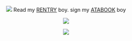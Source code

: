   <p align="center"> <img src="https://i.postimg.cc/NfzQL4FP/leafy_down.png> </p>
  
<p align="center"> Read my <a href="https://rentry.org/exentaser">RENTRY</a> boy. sign my <a href="https://atabook.](https://aoiveae.atabook.org">ATABOOK</a> boy </p>

  <p align="center"> <img src="https://i.postimg.cc/vZxbnV68/leafy-up.png"> </p>

<p align="center"> <img src="https://i.postimg.cc/WbZZgxSL/wlc.png">   </p>
